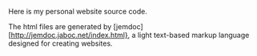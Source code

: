 Here is my personal website source code.

The html files are generated by [jemdoc][http://jemdoc.jaboc.net/index.html}, a light text-based markup language designed for creating websites. 
